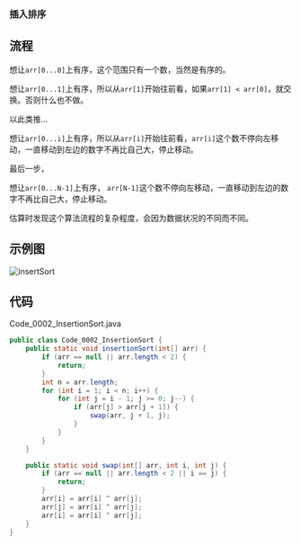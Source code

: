 ### 插入排序

## 流程

想让```arr[0...0]```上有序，这个范围只有一个数，当然是有序的。

想让```arr[0...1]```上有序，所以从```arr[1]```开始往前看，如果```arr[1] < arr[0]```，就交换。否则什么也不做。

以此类推...

想让```arr[0...i]```上有序，所以从```arr[i]```开始往前看，```arr[i]```这个数不停向左移动，一直移动到左边的数字不再比自己大，停止移动。

最后一步，

想让```arr[0...N-1]```上有序， ```arr[N-1]```这个数不停向左移动，一直移动到左边的数字不再比自己大，停止移动。

估算时发现这个算法流程的复杂程度，会因为数据状况的不同而不同。

## 示例图

![insertSort](https://img2020.cnblogs.com/blog/683206/202107/683206-20210725215423260-673481522.png)

## 代码

Code_0002_InsertionSort.java

```java
public class Code_0002_InsertionSort {
    public static void insertionSort(int[] arr) {
        if (arr == null || arr.length < 2) {
            return;
        }
        int n = arr.length;
        for (int i = 1; i < n; i++) {
            for (int j = i - 1; j >= 0; j--) {
                if (arr[j] > arr[j + 1]) {
                    swap(arr, j + 1, j);
                }
            }
        }
    }

    public static void swap(int[] arr, int i, int j) {
        if (arr == null || arr.length < 2 || i == j) {
            return;
        }
        arr[i] = arr[i] ^ arr[j];
        arr[j] = arr[i] ^ arr[j];
        arr[i] = arr[i] ^ arr[j];
    }
}
```